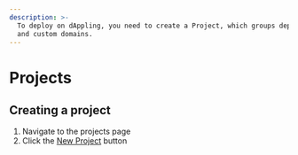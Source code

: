 ```yaml
---
description: >-
  To deploy on dAppling, you need to create a Project, which groups deployments
  and custom domains.
---
```


# Projects

## Creating a project

1. Navigate to the projects page
2. Click the [New Project](https://dappling.network/new) button

